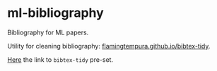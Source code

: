 # ml-bibliography
Bibliography for ML papers.

Utility for cleaning bibliography: [flamingtempura.github.io/bibtex-tidy](https://flamingtempura.github.io/bibtex-tidy/).

[Here](https://flamingtempura.github.io/bibtex-tidy/index.html?opt=%7B%22curly%22%3Atrue%2C%22numeric%22%3Atrue%2C%22sort%22%3A%5B%22year%22%2C%22author%22%5D%2C%22omit%22%3A%5B%22file%22%2C%22pages%22%2C%22shorttitle%22%2C%22date-added%22%2C%22date-modified%22%2C%22pdf%22%2C%22%22%5D%2C%22space%22%3A2%2C%22tab%22%3Atrue%2C%22align%22%3A13%2C%22wrap%22%3Afalse%2C%22duplicates%22%3A%5B%22key%22%5D%2C%22merge%22%3A%22combine%22%2C%22enclosingBraces%22%3Afalse%2C%22stripEnclosingBraces%22%3Afalse%2C%22dropAllCaps%22%3Afalse%2C%22sortFields%22%3A%5B%22title%22%2C%22shorttitle%22%2C%22author%22%2C%22year%22%2C%22month%22%2C%22day%22%2C%22journal%22%2C%22booktitle%22%2C%22location%22%2C%22on%22%2C%22publisher%22%2C%22address%22%2C%22series%22%2C%22volume%22%2C%22number%22%2C%22pages%22%2C%22doi%22%2C%22isbn%22%2C%22issn%22%2C%22url%22%2C%22urldate%22%2C%22copyright%22%2C%22category%22%2C%22note%22%2C%22metadata%22%5D%2C%22stripComments%22%3Atrue%2C%22tidyComments%22%3Atrue%2C%22encodeUrls%22%3Afalse%2C%22escape%22%3Afalse%2C%22trailingCommas%22%3Atrue%2C%22removeEmptyFields%22%3Afalse%2C%22removeDuplicateFields%22%3Afalse%2C%22lowercase%22%3Atrue%2C%22generateKeys%22%3Afalse%7D) the link to `bibtex-tidy` pre-set.
